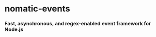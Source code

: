 nomatic-events
==============
### Fast, asynchronous, and regex-enabled event framework for Node.js ###
